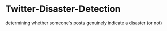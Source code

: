 # Twitter-Disaster-Detection
determining whether someone's posts genuinely indicate a disaster (or not)
